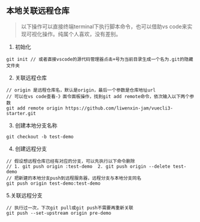 ## 本地关联远程仓库
> 以下操作可以直接终端terminal下执行脚本命令，也可以借助vs code来实现可视化操作。纯属个人喜欢，没有差别。

1. 初始化
```
git init // 或者直接vscode的源代码管理器点击+号为当前目录生成一个名为.git的隐藏文件夹
```

2. 关联远程仓库
```
// origin 是远程仓库名，默认是origin，最后一个参数是仓库地址url
// 可以在vs code查看-》面令面板操作，找到git add remote命令，依次输入以下两个参数
git add remote origin https://github.com/liwenxin-jam/vuecli3-starter.git
```

3. 创建本地分支名称
```
git checkout -b test-demo
```

4. 创建远程分支
```
// 假设想远程仓库已经有对应的分支，可以先执行以下命令删除
// 1. git push origin :test-demo  2. git push origin --delete test-demo
// 把新建的本地分支push到远程服务器，远程分支与本地分支同名
git push origin test-demo:test-demo
```

5.关联远程分支
```
// 执行过一次，下次git pull或git push不需要再重新关联
git push --set-upstream origin pre-demo
```